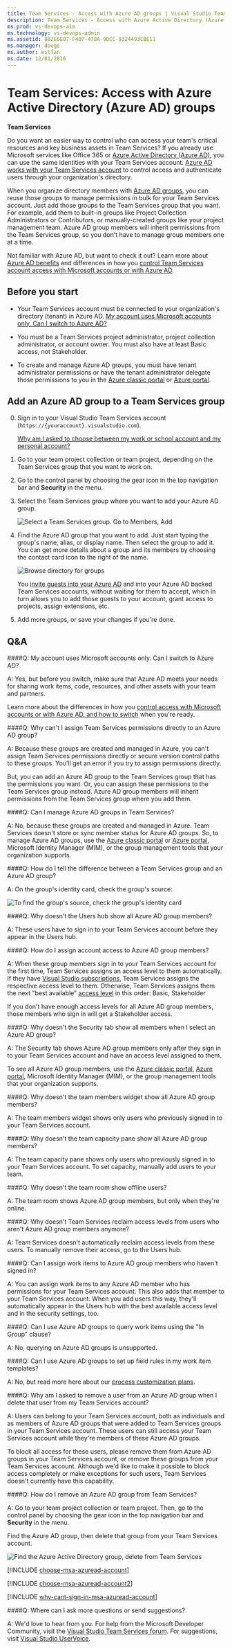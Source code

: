 ```yaml
---
title: Team Services - Access with Azure AD groups | Visual Studio Team Services
description: Team Services - Access with Azure Active Directory (Azure AD, AAD) groups in Visual Studio Team Services (Visual Studio Online, VSO, VSTS)
ms.prod: vs-devops-alm
ms.technology: vs-devops-admin
ms.assetid: 882E6E07-F407-478A-9DCC-9324493CBE11
ms.manager: douge
ms.author: estfan
ms.date: 12/01/2016
---
```


# Team Services: Access with Azure Active Directory (Azure AD) groups

**Team Services**

Do you want an easier way to control who can access your team's 
critical resources and key business assets in Team Services? 
If you already use Microsoft services like Office 365 or 
[Azure Active Directory (Azure AD)](https://www.microsoft.com/en-us/server-cloud/products/azure-active-directory/), 
you can use the same identities with your Team Services account. 
[Azure AD works with your Team Services account](manage-organization-access-for-your-account-vs.md) 
to control access and authenticate users through your organization's directory. 

When you organize directory members with 
[Azure AD groups](https://azure.microsoft.com/en-us/documentation/articles/active-directory-manage-groups), 
you can reuse those groups to manage permissions 
in bulk for your Team Services account. 
Just add those groups to the Team Services group that you want. 
For example, add them to built-in groups like 
Project Collection Administrators or Contributors, 
or manually-created groups like your project management team. 
Azure AD group members will inherit permissions from the Team Services group,
so you don't have to manage group members one at a time.

Not familiar with Azure AD, 
but want to check it out? Learn more about 
[Azure AD benefits](https://azure.microsoft.com/en-us/documentation/articles/active-directory-whatis/)
and differences in how you 
[control Team Services account access with Microsoft accounts or with Azure AD](manage-organization-access-for-your-account-vs.md).

## Before you start

*   Your Team Services account must be connected 
to your organization's directory (tenant) in Azure AD. 
[My account uses Microsoft accounts only. Can I switch to Azure AD?](#ChangeMSA)

*   You must be a Team Services project administrator, 
project collection administrator, or account owner. 
You must also have at least Basic access, not Stakeholder.

*	To create and manage Azure AD groups, 
you must have tenant administrator permissions 
or have the tenant administrator delegate those permissions to you in the 
[Azure classic portal](https://manage.windowsazure.com) 
or [Azure portal](https://portal.azure.com).

##	Add an Azure AD group to a Team Services group

0.	Sign in to your Visual Studio Team Services account 
(```https://{youraccount}.visualstudio.com```).

	[Why am I asked to choose between my work or school account and my personal account?](#ChooseOrgAcctMSAcct)

0.	Go to your team project collection or team project, 
depending on the Team Services group that you want to work on.

0.  Go to the control panel by choosing the gear icon in the top navigation bar and **Security** in the menu.

0.	Select the Team Services group where you want to add your Azure AD group.

    ![Select a Team Services group. Go to Members, Add](_img/manage-azure-ad-groups/vsogroupaddmemberbutton.png)

0.	Find the Azure AD group that you want to add. Just start typing the group's name, alias, 
or display name. Then select the group to add it.  You can get more details about a group and its members by choosing 
the contact card icon to the right of the name.

    ![Browse directory for groups](_img/manage-azure-ad-groups/addaadgrouppanelbrowse.png)
    
    You [invite guests into your Azure AD](https://blogs.msdn.microsoft.com/visualstudioalm/2017/05/11/inviting-directory-guests-to-aad-backed-vsts-accounts) 
    and into your Azure AD backed Team Services accounts, without waiting for them 
    to accept, which in turn allows you 
    to add those guests to your account, grant access to projects, assign extensions, etc.

0.	Add more groups, or save your changes if you're done.


##	Q&A

<!-- BEGINSECTION class="md-qanda" -->

<a name="ChangeMSA"></a>
####Q: My account uses Microsoft accounts only. Can I switch to Azure AD?

A: Yes, but before you switch, make sure that Azure AD meets your needs 
for sharing work items, code, resources, 
and other assets with your team and partners. 

Learn more about the differences in how you 
[control access with Microsoft accounts or with Azure AD, and how to switch](manage-organization-access-for-your-account-vs.md)
when you're ready.

####Q: Why can't I assign Team Services permissions directly to an Azure AD group?

A: Because these groups are created and managed in Azure, 
you can't assign Team Services permissions directly 
or secure version control paths to these groups. 
You'll get an error if you try to assign permissions directly.

But, you can add an Azure AD group to the Team Services 
group that has the permissions you want. Or, 
you can assign these permissions to the Team Services group instead.
Azure AD group members will inherit permissions from 
the Team Services group where you add them. 

####Q: Can I manage Azure AD groups in Team Services?

A: No, because these groups are created and managed in Azure. 
Team Services doesn't store or sync member status for Azure AD groups. 
So, to manage Azure AD groups, use the 
[Azure classic portal](https://manage.windowsazure.com)
or [Azure portal](https://portal.azure.com), Microsoft Identity Manager (MIM), 
or the group management tools that your organization supports.

####Q: How do I tell the difference between a Team Services group and an Azure AD group?

A: On the group's identity card, check the group's source:

![To find the group's source, check the group's identity card](_img/manage-azure-ad-groups/checkidentitysourceaad.png)

####Q:	 Why doesn't the Users hub show all Azure AD group members?

A: These users have to sign in to your Team Services 
account before they appear in the Users hub. 

<a name="AssignLicenses"></a>
####Q:	 How do I assign account access to Azure AD group members? 

A: When these group members sign in to your Team Services account for the first time, 
Team Services assigns an access level to them automatically. If they have 
[Visual Studio subscriptions](../accounts/team-services/add-account-users-assign-access-levels-team-services.md#EligibleMSDNSubscriptions), 
Team Services assigns the respective access level to them. 
Otherwise, Team Services assigns them the next "best available" 
[access level](https://www.visualstudio.com/pricing/visual-studio-online-feature-matrix-vs) 
in this order: Basic, Stakeholder
 
If you don't have enough access levels for all Azure AD group members, 
those members who sign in will get a Stakeholder access.

####Q: Why doesn't the Security tab show all members when I select an Azure AD group?

A: The Security tab shows Azure AD group members 
only after they sign in to your Team Services account 
and have an access level assigned to them. 

To see all Azure AD group members, use the 
[Azure classic portal](https://manage.windowsazure.com), 
[Azure portal](https://portal.azure.com), Microsoft Identity Manager (MIM), 
or the group management tools that your organization supports. 

####Q:	 Why doesn't the team members widget show all Azure AD group members?

A: The team members widget shows only users who previously 
signed in to your Team Services account.

####Q:	 Why doesn't the team capacity pane show all Azure AD group members?

A: The team capacity pane shows only users who previously 
signed in to your Team Services account.
To set capacity, manually add users to your team.

####Q:	 Why doesn't the team room show offline users?

A: The team room shows Azure AD group members, 
but only when they're online.

####Q:	 Why doesn't Team Services reclaim access levels from users who aren't Azure AD group members anymore? 

A: Team Services doesn't automatically 
reclaim access levels from these users. 
To manually remove their access, go to the Users hub.

####Q:	 Can I assign work items to Azure AD group members who haven't signed in?

A: You can assign work items to any Azure AD member who has permissions 
for your Team Services account. 
This also adds that member to your Team Services account. 
When you add users this way, they'll automatically appear 
in the Users hub with the best available 
access level and in the security settings, too.

####Q: Can I use Azure AD groups to query work items using the "In Group" clause?

A: No, querying on Azure AD groups is unsupported.

####Q:	 Can I use Azure AD groups to set up field rules in my work item templates?

A: No, but read more here about our 
[process customization plans](https://blogs.msdn.com/b/visualstudioalm/archive/2015/07/27/visual-studio-online-process-customization-update.aspx).

<a name="remove-user-azure-ad-group"></a>
####Q: Why am I asked to remove a user from an Azure AD group when I delete that user from my Team Services account?

A: Users can belong to your Team Services account, 
both as individuals and as members of Azure AD groups 
that were added to Team Services groups in your Team Services account. 
These users can still access your Team Services account while they're members of these Azure AD groups. 

To block all access for these users, 
please remove them from Azure AD groups in your Team Services account, 
or remove these groups from your Team Services account. 
Although we'd like to make it possible to block 
access completely or make exceptions for such users, 
Team Services doesn't currently have this capability.

####Q:	 How do I remove an Azure AD group from Team Services?

A: Go to your team project collection or team project.  Then, go to the control panel by choosing the gear icon in the 
top navigation bar and **Security** in the menu.

Find the Azure AD group, then delete that group from your Team Services account.

![Find the Azure Active Directory group, delete from Team Services](_img/manage-azure-ad-groups/deleteaadgroupfromvso.png)

<a name="ChooseOrgAcctMSAcct"></a>

[!INCLUDE [choose-msa-azuread-account](../_shared/qa-choose-msa-azuread-account.md)]

[!INCLUDE [choose-msa-azuread-account2](../_shared/qa-choose-msa-azuread-account2.md)]

[!INCLUDE [why-cant-sign-in-msa-azuread-account](../_shared/qa-why-cant-sign-in-msa-azuread-account.md)]

####Q:	 Where can I ask more questions or send suggestions?

A: We'd love to hear from you. For help from the Microsoft Developer Community,
visit the [Visual Studio Team Services forum](https://social.msdn.microsoft.com/Forums/en-US/home?forum=TFService).
For suggestions, visit
[Visual Studio UserVoice](https://visualstudio.uservoice.com/forums/330519-team-services).

<!-- ENDSECTION -->